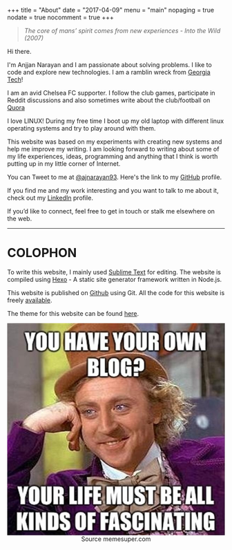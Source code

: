 +++
title = "About"
date = "2017-04-09"
menu = "main"
nopaging = true
nodate = true
nocomment = true
+++

> *The core of mans’ spirit comes from new experiences - Into the Wild (2007)*



Hi there. 

I'm Anjjan Narayan and I am passionate about solving problems. I like to code and explore new technologies. I am a ramblin wreck from [Georgia Tech](http://www.gatech.edu/)!

I am an avid Chelsea FC supporter. I follow the club games, participate in Reddit discussions and also sometimes write about the club/football on [Quora](https://www.quora.com/profile/Anjjan-Narayan)

I love LINUX! During my free time I boot up my old laptop with different linux operating systems and try to play around with them. 

This website was based on my experiments with creating new systems and help me improve my writing. I am looking forward to writing about some of my life experiences, ideas, programming and anything that I think is worth putting up in my little corner of Internet. 

You can Tweet to me at [@ajnarayan93](http://twitter.com/ajnarayan93). Here's the link to my [GitHub](http://github.com/ajnarayan) profile. 

If you find me and my work interesting and you want to talk to me about it, check out my [LinkedIn](http://www.linkedin.com/in/narayananjjan) profile.

If you’d like to connect, feel free to get in touch or stalk me elsewhere on the web.

---

# COLOPHON
To write this website, I mainly used [Sublime Text](https://www.sublimetext.com/) for editing. The website is compiled using [Hexo](https://hexo.io/) - A static site generator framework written in Node.js. 

This website is published on [Github](https://www.github.com) using Git. All the code for this website is freely [available](https://github.com/ajnarayan/ajnarayan.github.io).

The theme for this website can be found [here](https://github.com/probberechts/cactus-dark).


<div class="image ">
        <img class="image" src="/images/blogmeme.jpeg" align = "center" alt="Alt Text">
        <figcaption class="caption" align="center">Source memesuper.com</figcaption>
 </div>